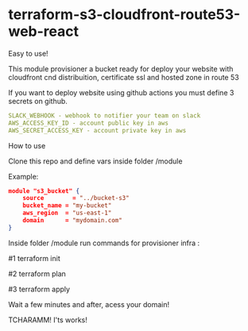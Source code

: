 # terraform-s3-cloudfront-route53-web-react

Easy to use!

This module provisioner a bucket ready for deploy your website with cloudfront cnd distribuition, 
certificate ssl and hosted zone in route 53



If you want to deploy website using github actions you must define 3 secrets on github.

```yaml
SLACK_WEBHOOK - webhook to notifier your team on slack  
AWS_ACCESS_KEY_ID - account public key in aws 
AWS_SECRET_ACCESS_KEY - account private key in aws
```

How to use

Clone this repo and define vars inside folder /module


Example:
```json
module "s3_bucket" {
    source        = "../bucket-s3"
    bucket_name = "my-bucket"
    aws_region  = "us-east-1"
    domain      = "mydomain.com"
}
```

Inside folder /module run commands for provisioner infra :

#1 terraform init

#2 terraform plan

#3 terraform apply

Wait a few minutes and after, acess your domain!

TCHARAMM! I'ts works!

